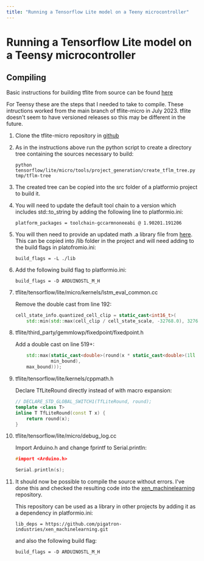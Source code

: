 ```yaml
---
title: "Running a Tensorflow Lite model on a Teeny microcontroller"
---
```

# Running a Tensorflow Lite model on a Teensy microcontroller


## Compiling

Basic instructions for building tflite from source can be found [here](https://github.com/tensorflow/tflite-micro/blob/main/tensorflow/lite/micro/docs/new_platform_support.md) 

For Teensy these are the steps that I needed to take to compile. These intructions worked from the main branch of tflite-micro in July 2023. tflite doesn't seem to have versioned releases so this may be different in the future. 

1. Clone the tflite-micro repository in [github](https://github.com/tensorflow/tflite-micro/tree/main)

2. As in the instructions above run the python script to create a directory tree containing the sources necessary to build:

    ```
    python tensorflow/lite/micro/tools/project_generation/create_tflm_tree.py tmp/tflm-tree
    ```

3. The created tree can be copied into the src folder of a platformio project to build it.

4. You will need to update the default tool chain to a version which includes std::to_string by adding the following line to platformio.ini:

    ```
    platform_packages = toolchain-gccarmnoneeabi @ 1.90201.191206
    ```

5. You will then need to provide an updated math .a library file from [here](https://github.com/ARM-software/CMSIS_4/blob/master/CMSIS/Lib/GCC/libarm_cortexM7lfsp_math.a). 
This can be copied into /lib folder in the project and will need adding to the build flags in platofromio.ini:

    ```
    build_flags = -L ./lib
    ```

6. Add the following build flag to platformio.ini:

    ```
    build_flags = -D ARDUINOSTL_M_H
    ```

6. tflite/tensorflow/lite/micro/kernels/lstm_eval_common.cc

    Remove the double cast from line 192:
    ```c++
    cell_state_info.quantized_cell_clip = static_cast<int16_t>(
        std::min(std::max(cell_clip / cell_state_scale, -32768.0), 32767.0));
    ```

7. tflite/third_party/gemmlowp/fixedpoint/fixedpoint.h

    Add a double cast on line 519+:
    ```c++
        std::max(static_cast<double>(round(x * static_cast<double>(1ll << kFractionalBits))),
                 min_bound),
        max_bound)));
    ```

8. tflite/tensorflow/lite/kernels/cppmath.h

    Declare TfLiteRound directly instead of with macro expansion:
    ```c++
    // DECLARE_STD_GLOBAL_SWITCH1(TfLiteRound, round);
    template <class T>                                
    inline T TfLiteRound(const T x) {                    
        return round(x); 
    }
    ```

9. tflite/tensorflow/lite/micro/debug_log.cc

    Import Arduino.h and change fprintf to Serial.println:
    ```c++
    #import <Arduino.h>
    ```
    ```c++
    Serial.println(s);
    ```

10. It should now be possible to compile the source without errors. I've done this and checked the resulting code into the [xen_machinelearning](https://github.com/pigatron-industries/xen_machinelearning) repository.

    This repository can be used as a library in other projects by adding it as a dependency in platformio.ini:

    ```
    lib_deps = https://github.com/pigatron-industries/xen_machinelearning.git
    ```

    and also the following build flag:

    ```
    build_flags = -D ARDUINOSTL_M_H
    ```
